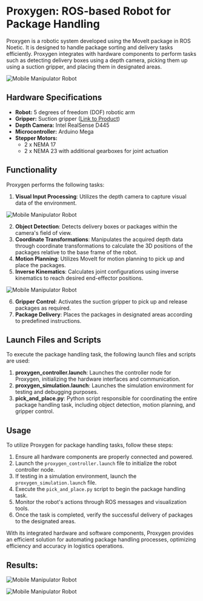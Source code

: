 # Proxygen: ROS-based Robot for Package Handling

Proxygen is a robotic system developed using the MoveIt package in ROS Noetic. It is designed to handle package sorting and delivery tasks efficiently. Proxygen integrates with hardware components to perform tasks such as detecting delivery boxes using a depth camera, picking them up using a suction gripper, and placing them in designated areas.

![Mobile Manipulator Robot](https://github.com/rajeev-gupta-bashrc/PROXYGEN/images/blob/proxygen_hardware.jpg)

## Hardware Specifications

- **Robot:** 5 degrees of freedom (DOF) robotic arm
- **Gripper:** Suction gripper ([Link to Product](https://robu.in/product/15l-high-flow-555-vaccum-pump-air-pump-oxygen-pump-fish-tank-folding/))
- **Depth Camera:** Intel RealSense D445
- **Microcontroller:** Arduino Mega
- **Stepper Motors:** 
  - 2 x NEMA 17
  - 2 x NEMA 23 with additional gearboxes for joint actuation

## Functionality

Proxygen performs the following tasks:

1. **Visual Input Processing**: Utilizes the depth camera to capture visual data of the environment.

![Mobile Manipulator Robot](https://github.com/rajeev-gupta-bashrc/PROXYGEN/images/blob/image_tracking.jpg)

2. **Object Detection**: Detects delivery boxes or packages within the camera's field of view.
3. **Coordinate Transformations**: Manipulates the acquired depth data through coordinate transformations to calculate the 3D positions of the packages relative to the base frame of the robot.
4. **Motion Planning**: Utilizes MoveIt for motion planning to pick up and place the packages.
5. **Inverse Kinematics**: Calculates joint configurations using inverse kinematics to reach desired end-effector positions.

![Mobile Manipulator Robot](https://github.com/rajeev-gupta-bashrc/PROXYGEN/images/blob/proxygen_gazebo.jpg)

6. **Gripper Control**: Activates the suction gripper to pick up and release packages as required.
7. **Package Delivery**: Places the packages in designated areas according to predefined instructions.

## Launch Files and Scripts

To execute the package handling task, the following launch files and scripts are used:

1. **proxygen_controller.launch**: Launches the controller node for Proxygen, initializing the hardware interfaces and communication.
2. **proxygen_simulation.launch**: Launches the simulation environment for testing and debugging purposes.
3. **pick_and_place.py**: Python script responsible for coordinating the entire package handling task, including object detection, motion planning, and gripper control.

## Usage

To utilize Proxygen for package handling tasks, follow these steps:

1. Ensure all hardware components are properly connected and powered.
2. Launch the `proxygen_controller.launch` file to initialize the robot controller node.
3. If testing in a simulation environment, launch the `proxygen_simulation.launch` file.
4. Execute the `pick_and_place.py` script to begin the package handling task.
5. Monitor the robot's actions through ROS messages and visualization tools.
6. Once the task is completed, verify the successful delivery of packages to the designated areas.

With its integrated hardware and software components, Proxygen provides an efficient solution for automating package handling processes, optimizing efficiency and accuracy in logistics operations.

## Results:

![Mobile Manipulator Robot](https://github.com/rajeev-gupta-bashrc/PROXYGEN/images/blob/proxygen_hardware.gif)

![Mobile Manipulator Robot](https://github.com/rajeev-gupta-bashrc/PROXYGEN/images/blob/proxygen_gazebo.gif)
